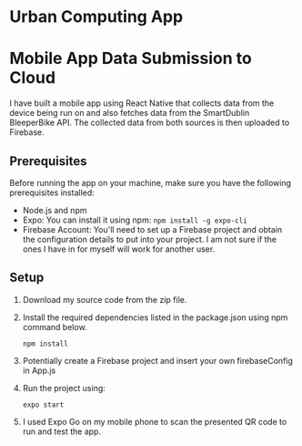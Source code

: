 # Urban Computing App

# Mobile App Data Submission to Cloud

I have built a mobile app using React Native that collects data from the device being run on and also fetches data from the SmartDublin BleeperBike API. The collected data from both sources is then uploaded to Firebase.

## Prerequisites

Before running the app on your machine, make sure you have the following prerequisites installed:

- Node.js and npm
- Expo: You can install it using npm: `npm install -g expo-cli`
- Firebase Account: You'll need to set up a Firebase project and obtain the configuration details to put into your project. I am not sure if the ones I have in for myself will work for another user.

## Setup

1. Download my source code from the zip file.

2. Install the required dependencies listed in the package.json using npm command below.

   ```
   npm install
   ```

3. Potentially create a Firebase project and insert your own firebaseConfig in App.js

4. Run the project using:

   ```
   expo start
   ```

5. I used Expo Go on my mobile phone to scan the presented QR code to run and test the app.
